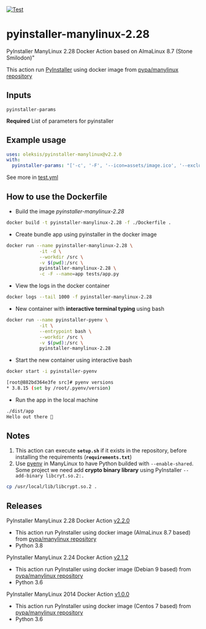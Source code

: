 [![Test](https://github.com/oleksis/pyinstaller-manylinux/workflows/Test/badge.svg)](https://github.com/oleksis/pyinstaller-manylinux/actions/workflows/test.yml)

# pyinstaller-manylinux-2.28
PyInstaller ManyLinux 2.28 Docker Action based on AlmaLinux 8.7 (Stone Smilodon)"

This action run [PyInstaller](https://www.pyinstaller.org/) using docker image from [pypa/manylinux repository](https://quay.io/repository/pypa/manylinux_2_28_x86_64)

## Inputs
`pyinstaller-params`

**Required** List of parameters for pyinstaller

## Example usage
```yaml
uses: oleksis/pyinstaller-manylinux@v2.2.0
with:
  pyinstaller-params: "['-c', '-F', '--icon=assets/image.ico', '--exclude-module=test', '--name=app-binary', 'app_module/__main__.py']"
```

See more in [test.yml](.github/workflows/test.yml)

## How to use the Dockerfile
- Build the image *pyinstaller-manylinux-2.28*
```bash
docker build -t pyinstaller-manylinux-2.28 -f ./Dockerfile .
```
- Create bundle app using pyinstaller in the docker image
```bash
docker run --name pyinstaller-manylinux-2.28 \
            -it -d \
            --workdir /src \
            -v $(pwd):/src \
            pyinstaller-manylinux-2.28 \
            -c -F --name=app tests/app.py
```
- View the logs in the docker container
```bash   
docker logs --tail 1000 -f pyinstaller-manylinux-2.28
```
- New container with **interactive terminal typing** using bash
```bash
docker run --name pyinstaller-pyenv \
            -it \
            --entrypoint bash \
            --workdir /src \
            -v $(pwd):/src \
            pyinstaller-manylinux-2.28
```
- Start the new container using interactive bash
```bash
docker start -i pyinstaller-pyenv

[root@882bd364e3fe src]# pyenv versions
* 3.8.15 (set by /root/.pyenv/version)
```
- Run the app in the local machine
```bash
./dist/app
Hello out there 👋
```

## Notes

1. This action can execute **`setup.sh`** if it exists in the repository, before installing the requirements (**`requirements.txt`**)
2. Use [pyenv](https://github.com/pyenv/pyenv) in ManyLinux to have Python builded with `--enable-shared`.
   Some project we need add **crypto binary library** using PyInstaller `--add-binary libcryt.so.2:.`
```bash
cp /usr/local/lib/libcrypt.so.2 .
```

## Releases
PyInstaller ManyLinux 2.28 Docker Action [v2.2.0](https://github.com/oleksis/pyinstaller-manylinux/releases/tag/v2.2.0)
- This action run PyInstaller using docker image (AlmaLinux 8.7 based) from [pypa/manylinux repository](https://quay.io/repository/pypa/manylinux_2_28_x86_64)
- Python 3.8

PyInstaller ManyLinux 2.24 Docker Action [v2.1.2](https://github.com/oleksis/pyinstaller-manylinux/releases/tag/v2.1.2)
- This action run PyInstaller using docker image (Debian 9 based) from [pypa/manylinux repository](https://quay.io/repository/pypa/manylinux_2_24_x86_64)
- Python 3.6

PyInstaller ManyLinux 2014 Docker Action [v1.0.0](https://github.com/oleksis/pyinstaller-manylinux/releases/tag/v1)
- This action run PyInstaller using docker image (Centos 7 based) from [pypa/manylinux repository](https://quay.io/repository/pypa/manylinux2014_x86_64)
- Python 3.6
